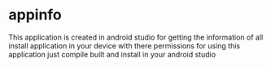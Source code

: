 # appinfo
This application is created in android studio for getting the information of all install application in your device with there permissions for using this application just compile built and install in your android studio 
